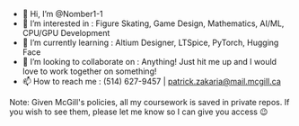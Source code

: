- 👋 Hi, I’m @Nomber1-1
- 👀 I’m interested in : Figure Skating, Game Design, Mathematics, AI/ML, CPU/GPU Development
- 🌱 I’m currently learning : Altium Designer, LTSpice, PyTorch, Hugging Face
- 💞️ I’m looking to collaborate on : Anything! Just hit me up and I would love to work together on something!
- 📫 How to reach me : (514) 627-9457 | patrick.zakaria@mail.mcgill.ca

Note: Given McGill's policies, all my coursework is saved in private repos. If you wish to see them, please let me know so I can give you access 😉

<!---
Nomber1-1/Nomber1-1 is a ✨ special ✨ repository because its `README.md` (this file) appears on your GitHub profile.
You can click the Preview link to take a look at your changes.
--->

